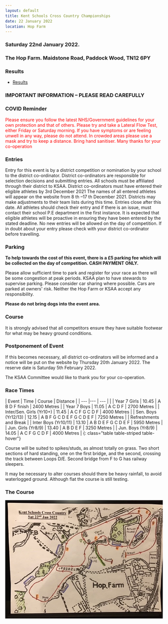 ```yaml
---
layout: default
title: Kent Schools Cross Country Championships
date: 22 January 2022
location: Hop Farm
---
```


### Saturday 22nd January 2022.

### The Hop Farm. Maidstone Road, Paddock Wood, TN12 6PY

<div class="panel panel-info">
    <div class="panel-heading">
        <h3 class="panel-title">Results</h3>
    </div>
    <div class="panel-body">
        <ul>
            <li><a href="/files/events/21-22/2022-01-22-kent-schools-cross-country-champs/ResultsRevA.pdf">Results</a></li>
        </ul>
    </div>
</div>

### IMPORTANT INFORMATION – PLEASE READ CAREFULLY

### COVID Reminder

<span style="color: red;">
Please ensure you follow the latest NHS/Government guidelines for your own protection and that of others. Please try and take a Lateral Flow Test, either Friday or Saturday morning. If you have symptoms or are feeling unwell in any way, please do not attend. In crowded areas please use a mask and try to keep a distance. Bring hand sanitiser.
</span>
<span style="color: red;">Many thanks for your co-operation</span>

### Entries

Entry for this event is by a district competition or nomination by your school to the district
co-ordinator.
District co-ordinators are responsible for selection decisions and submitting entries.
All schools must be affiliated through their district to KSAA.
District co-ordinators must have entered their eligible athletes by 3rd December 2021
The names of all entered athletes will appear on the website from 8 th –17 th December 2021.
Districts may make adjustments to their team lists during this time. Entries close after this
date.
All athletes should check their entry and if there is an issue, must contact their school P.E
department in the first instance.
It is expected that eligible athletes will be proactive in ensuring they have been entered by the stated deadline.
No new entries will be allowed on the day of competition. If in doubt about your entry please
check with your district co-ordinator before travelling.

### Parking

**To help towards the cost of this event, there is a £5 parking fee which will
be collected on the day of competition. CASH PAYMENT ONLY.**

Please allow sufficient time to park and register for your race as there will be some
congestion at peak periods. KSAA plan to have stewards to supervise parking.
Please consider car sharing where possible.
Cars are parked at owners' risk. Neither the Hop Farm or KSAA accept any responsibility.

**Please do not bring dogs into the event area.**

### Course

It is strongly advised that all competitors ensure they have suitable footwear for what may be
heavy ground conditions.

### Postponement of Event

If this becomes necessary, all district co-ordinators will be informed and a notice will be put on the website by Thursday 20th January 2022. The reserve date is Saturday 5th February 2022.

The KSAA Committee would like to thank you for your co-operation.

### Race Times

| Event | Time | Course | Distance |
| --- |--- | --- | |
| Year 7 Girls | 10.45 | A B D F finish | 2400 Metres |
| Year 7 Boys | 11.05 | A C D F | 2700 Metres |
| Inter/Sen. Girls (Yr10+) | 11.45 | A C F G C D F | 4000 Metres |
| Sen. Boys (Yr12/13) | 12.15 | A B F G C D E F G C D E F | 7250 Metres |
| Refreshments and Break |
| Inter Boys (Yr10/11) | 13.10 | A B D E F G C D E F | 5950 Metres |
| Jun. Girls (Yr8/9) | 13.40 | A B D E F | 3250 Metres |
| Jun. Boys (Yr8/9) | 14.05 | A C F G C D F | 4000 Metres |
{: class="table table-striped table-hover"}

Course will be suited to spikes/studs, as almost totally on grass. Two short sections of hard standing, one on the first bridge, and the second, crossing the track between Loops D/E. Second bridge from F to G has railway sleepers.

It may be necessary to alter courses should there be heavy rainfall, to avoid waterlogged ground. Although flat the course is still testing.

### The Course

<a href="/images/events/21-22/2022-01-22-kent-schools-cross-country-champs/course-map.jpg" target="_blank">
    <img src="/images/events/21-22/2022-01-22-kent-schools-cross-country-champs/course-map.jpg" style="max-width:100%;"/>
</a>
